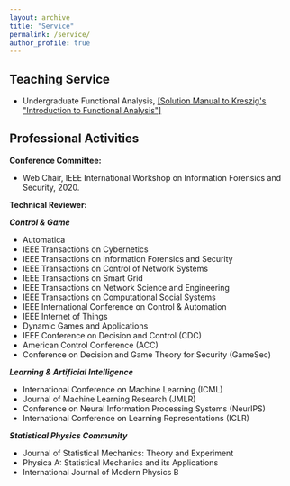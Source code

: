 ```yaml
---
layout: archive
title: "Service"
permalink: /service/
author_profile: true
---
```


Teaching Service
-----
- Undergraduate Functional Analysis, [[Solution Manual to Kreszig's "Introduction to Functional Analysis"]](https://www.overleaf.com/read/gqrgmncshvds
)


Professional Activities
-----
**Conference Committee:**
- Web Chair, IEEE International Workshop on Information Forensics and Security, 2020.


**Technical Reviewer:**

***Control & Game***

- Automatica
- IEEE Transactions on Cybernetics
- IEEE Transactions on Information Forensics and Security
- IEEE Transactions on Control of Network Systems
- IEEE Transactions on Smart Grid
- IEEE Transactions on Network Science and Engineering
- IEEE Transactions on Computational Social Systems
- IEEE International Conference on Control & Automation
- IEEE Internet of Things
- Dynamic Games and Applications
- IEEE Conference on Decision and Control (CDC)
- American Control Conference (ACC)
- Conference on Decision and Game Theory for Security (GameSec)

***Learning & Artificial Intelligence***
- International Conference on Machine Learning (ICML)
- Journal of Machine Learning Research (JMLR)
- Conference on Neural Information Processing Systems (NeurIPS)
- International Conference on Learning Representations (ICLR)

***Statistical Physics Community***
- Journal of Statistical Mechanics: Theory and Experiment
- Physica A: Statistical Mechanics and its Applications
- International Journal of Modern Physics B
